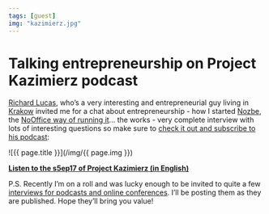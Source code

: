 ```yaml
---
tags: [guest]
img: "kazimierz.jpg"
---
```


# Talking entrepreneurship on Project Kazimierz podcast

[Richard Lucas](http://www.richardlucas.com/a-blog-about-entrepreneurship-the-promotion-of-entrepreneurship-tedx-and-other-great-ideas/), who’s a very interesting and entrepreneurial guy living in [Krakow](https://en.m.wikipedia.org/wiki/Kraków) invited me for a chat about entrepreneurship - how I started [Nozbe][n], the [NoOffice way of running it](/tag/nooffice)... the works - very complete interview with lots of interesting questions so make sure to [check it out and subscribe to his podcast][kaz]:

<!--More-->

![{{ page.title }}](/img/{{ page.img }})

**[Listen to the s5ep17 of Project Kazimierz (in English)][kaz]**

P.S. Recently I’m on a roll and was lucky enough to be invited to quite a few [interviews for podcasts and online conferences](/tag/guest). I’ll be posting them as they are published. Hope they’ll bring you value!

[kaz]: https://projectkazimierz.com/michael-sliwinski/

[n]: https://nozbe.com/?a=mike
[p]: https://thepodcast.fm/